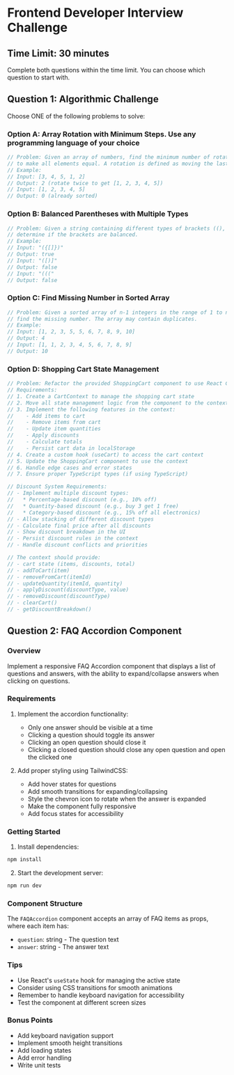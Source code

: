 # Frontend Developer Interview Challenge

## Time Limit: 30 minutes

Complete both questions within the time limit. You can choose which question to start with.

## Question 1: Algorithmic Challenge

Choose ONE of the following problems to solve:

### Option A: Array Rotation with Minimum Steps. Use any programming language of your choice

```javascript
// Problem: Given an array of numbers, find the minimum number of rotations needed
// to make all elements equal. A rotation is defined as moving the last element to the front.
// Example:
// Input: [3, 4, 5, 1, 2]
// Output: 2 (rotate twice to get [1, 2, 3, 4, 5])
// Input: [1, 2, 3, 4, 5]
// Output: 0 (already sorted)
```

### Option B: Balanced Parentheses with Multiple Types

```javascript
// Problem: Given a string containing different types of brackets ((), [], {}),
// determine if the brackets are balanced.
// Example:
// Input: "({[]})"
// Output: true
// Input: "([)]"
// Output: false
// Input: "((("
// Output: false
```

### Option C: Find Missing Number in Sorted Array

```javascript
// Problem: Given a sorted array of n-1 integers in the range of 1 to n,
// find the missing number. The array may contain duplicates.
// Example:
// Input: [1, 2, 3, 5, 5, 6, 7, 8, 9, 10]
// Output: 4
// Input: [1, 1, 2, 3, 4, 5, 6, 7, 8, 9]
// Output: 10
```

### Option D: Shopping Cart State Management

```javascript
// Problem: Refactor the provided ShoppingCart component to use React Context for state management.
// Requirements:
// 1. Create a CartContext to manage the shopping cart state
// 2. Move all state management logic from the component to the context
// 3. Implement the following features in the context:
//    - Add items to cart
//    - Remove items from cart
//    - Update item quantities
//    - Apply discounts
//    - Calculate totals
//    - Persist cart data in localStorage
// 4. Create a custom hook (useCart) to access the cart context
// 5. Update the ShoppingCart component to use the context
// 6. Handle edge cases and error states
// 7. Ensure proper TypeScript types (if using TypeScript)

// Discount System Requirements:
// - Implement multiple discount types:
//   * Percentage-based discount (e.g., 10% off)
//   * Quantity-based discount (e.g., buy 3 get 1 free)
//   * Category-based discount (e.g., 15% off all electronics)
// - Allow stacking of different discount types
// - Calculate final price after all discounts
// - Show discount breakdown in the UI
// - Persist discount rules in the context
// - Handle discount conflicts and priorities

// The context should provide:
// - cart state (items, discounts, total)
// - addToCart(item)
// - removeFromCart(itemId)
// - updateQuantity(itemId, quantity)
// - applyDiscount(discountType, value)
// - removeDiscount(discountType)
// - clearCart()
// - getDiscountBreakdown()
```

## Question 2: FAQ Accordion Component

### Overview

Implement a responsive FAQ Accordion component that displays a list of questions and answers, with the ability to expand/collapse answers when clicking on questions.

### Requirements

1. Implement the accordion functionality:

   - Only one answer should be visible at a time
   - Clicking a question should toggle its answer
   - Clicking an open question should close it
   - Clicking a closed question should close any open question and open the clicked one

2. Add proper styling using TailwindCSS:
   - Add hover states for questions
   - Add smooth transitions for expanding/collapsing
   - Style the chevron icon to rotate when the answer is expanded
   - Make the component fully responsive
   - Add focus states for accessibility

### Getting Started

1. Install dependencies:

```bash
npm install
```

2. Start the development server:

```bash
npm run dev
```

### Component Structure

The `FAQAccordion` component accepts an array of FAQ items as props, where each item has:

- `question`: string - The question text
- `answer`: string - The answer text

### Tips

- Use React's `useState` hook for managing the active state
- Consider using CSS transitions for smooth animations
- Remember to handle keyboard navigation for accessibility
- Test the component at different screen sizes

### Bonus Points

- Add keyboard navigation support
- Implement smooth height transitions
- Add loading states
- Add error handling
- Write unit tests
